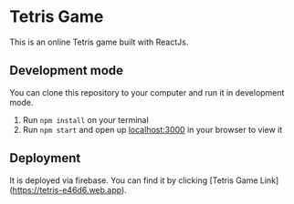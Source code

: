 # Tetris Game
This is an online Tetris game built with ReactJs.

## Development mode
You can clone this repository to your computer and run it in development mode.
1. Run `npm install` on your terminal
2. Run `npm start` and open up [localhost:3000](localhost:3000) in your browser to view it

## Deployment
It is deployed via firebase. You can find it by clicking [Tetris Game Link] (https://tetris-e46d6.web.app).
